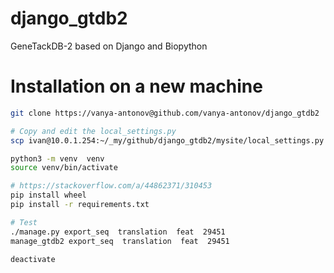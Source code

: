 # django_gtdb2
GeneTackDB-2 based on Django and Biopython

# Installation on a new machine
```bash
git clone https://vanya-antonov@github.com/vanya-antonov/django_gtdb2

# Copy and edit the local_settings.py
scp ivan@10.0.1.254:~/_my/github/django_gtdb2/mysite/local_settings.py  mysite/

python3 -m venv  venv
source venv/bin/activate

# https://stackoverflow.com/a/44862371/310453
pip install wheel
pip install -r requirements.txt

# Test
./manage.py export_seq  translation  feat  29451
manage_gtdb2 export_seq  translation  feat  29451

deactivate
```
